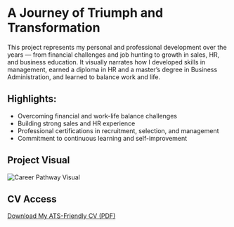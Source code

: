 
# A Journey of Triumph and Transformation

This project represents my personal and professional development over the years — from financial challenges and job hunting to growth in sales, HR, and business education. It visually narrates how I developed skills in management, earned a diploma in HR and a master’s degree in Business Administration, and learned to balance work and life.

## Highlights:
- Overcoming financial and work-life balance challenges
- Building strong sales and HR experience
- Professional certifications in recruitment, selection, and management
- Commitment to continuous learning and self-improvement

## Project Visual
![Career Pathway Visual](career-journey.jpeg)

## CV Access
[Download My ATS-Friendly CV (PDF)](Hassena_CV_2025.pdf)
